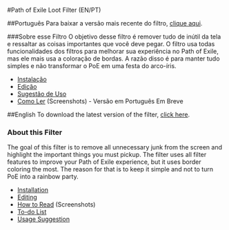 #Path of Exile Loot Filter (EN/PT)

##Português
Para baixar a versão mais recente do filtro, [clique aqui](https://github.com/MCorrea92/LootFilter/releases).

###Sobre esse Filtro
O objetivo desse filtro é remover tudo de inútil da tela e ressaltar as coisas importantes que você deve pegar. O filtro usa todas funcionalidades dos filtros para melhorar sua experiência no Path of Exile, mas ele mais usa a coloração de bordas. A razão disso é para manter tudo simples e não transformar o PoE em uma festa do arco-íris.

* [Instalação](https://github.com/MCorrea92/LootFilter/wiki/Instala%C3%A7%C3%A3o)
* [Edição](https://github.com/MCorrea92/LootFilter/wiki/Edi%C3%A7%C3%A3o)
* [Sugestão de Uso](https://github.com/MCorrea92/LootFilter/wiki/Sugest%C3%A3o-de-Uso)
* [Como Ler](https://github.com/MCorrea92/LootFilter/wiki/How-to-Read) (Screenshots) - Versão em Português Em Breve

##English
To download the latest version of the filter, [click here](https://github.com/MCorrea92/LootFilter/releases).

### About this Filter
The goal of this filter is to remove all unnecessary junk from the screen and highlight the important things you must pickup. The filter uses all filter features to improve your Path of Exile experience, but it uses border coloring the most. The reason for that is to keep it simple and not to turn PoE into a rainbow party.

* [Installation](https://github.com/MCorrea92/LootFilter/wiki/Installation)
* [Editing](https://github.com/MCorrea92/LootFilter/wiki/Editing)
* [How to Read](https://github.com/MCorrea92/LootFilter/wiki/How-to-Read) (Screenshots)
* [To-do List](https://github.com/MCorrea92/LootFilter/wiki/To-do-List)
* [Usage Suggestion](https://github.com/MCorrea92/LootFilter/wiki/Usage-Suggestion)